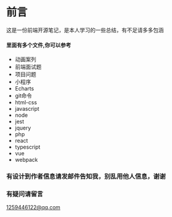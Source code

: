 # 前言

这是一份前端开源笔记，是本人学习的一些总结，有不足请多多包涵

#### 里面有多个文件,你可以参考

- 动画案列
- 前端面试题
- 项目问题
- 小程序
- Echarts
- git命令
- html-css
- javascript
- node
- jest
- jquery
- php
- react
- typescript
- vue
- webpack

### 有设计到作者信息请发邮件告知我，别乱用他人信息，谢谢

### 有疑问请留言

1259446122@qq.com

